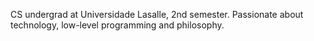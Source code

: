 CS undergrad at Universidade Lasalle, 2nd semester. Passionate about technology, low-level programming and philosophy.
